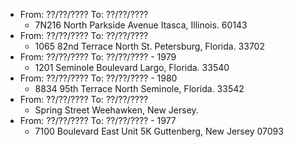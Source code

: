 - From: ??/??/???? To: ??/??/????
	- 7N216 North Parkside Avenue
	  Itasca, Illinois. 60143
- From: ??/??/???? To: ??/??/????
	- 1065 82nd Terrace North
	  St. Petersburg, Florida. 33702
- From: ??/??/???? To: ??/??/???? - 1979
	- 1201 Seminole Boulevard
	  Largo, Florida. 33540
- From: ??/??/???? To: ??/??/???? - 1980
	- 8834 95th Terrace North
	  Seminole, Florida. 33542
- From: ??/??/???? To: ??/??/????
	- Spring Street
	  Weehawken, New Jersey.
- From: ??/??/???? To: ??/??/???? - 1977
	- 7100 Boulevard East Unit 5K
	  Guttenberg, New Jersey 07093